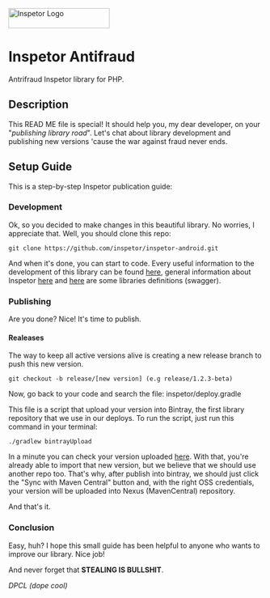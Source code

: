  
<p>
  <img src="https://github.com/inspetor/slate/blob/master/source/images/logo-color.png" width="200" height="40" alt="Inspetor Logo"> </img> 
</p>

# Inspetor Antifraud
Antrifraud Inspetor library for PHP. 

## Description
This READ ME file is special! It should help you, my dear developer, on your "*publishing library road*". Let's chat about library development and publishing new versions 'cause the war against fraud never ends.

## Setup Guide
This is a step-by-step Inspetor publication guide:

### Development
Ok, so you decided to make changes in this beautiful library. No worries, I appreciate that.
Well, you should clone this repo:
```
git clone https://github.com/inspetor/inspetor-android.git
```
And when it's done, you can start to code. Every useful information to the development of this library can be found [here](https://github.com/inspetor/inspetor-android/blob/master/README.md), general information about Inspetor [here](https://inspetor.github.io/slate/) and [here](https://github.io/inspetor/libraries) are some libraries definitions (swagger).

### Publishing
Are you done? Nice! It's time to publish.

#### Realeases
The way to keep all active versions alive is creating a new release branch to push this new version.
```
git checkout -b release/[new version] (e.g release/1.2.3-beta)
```
Now, go back to your code and search the file: inspetor/deploy.gradle

This file is a script that upload your version into Bintray, the first library repository that we use in our deploys. 
To run the script, just run this command in your terminal:
```
./gradlew bintrayUpload
```
In a minute you can check your version uploaded [here](https://bintray.com/theosato/inspetor-android). 
With that, you're already able to import that new version, but we believe that we should use another repo too. That's why, after publish into bintray, we should just click the "Sync with Maven Central" button and, with the right OSS credentials, your version will be uploaded into Nexus (MavenCentral) repository.

And that's it. 

### Conclusion
Easy, huh? I hope this small guide has been helpful to anyone who wants to improve our library. Nice job!

And never forget that **STEALING IS BULLSHIT**. 

*DPCL (dope cool)*
